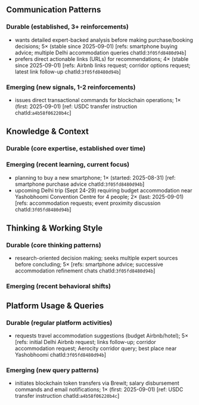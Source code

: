 ## Communication Patterns
### Durable (established, 3+ reinforcements)
- wants detailed expert-backed analysis before making purchase/booking decisions; 5× (stable since 2025-09-01) [refs: smartphone buying advice; multiple Delhi accommodation queries chatId:`3f05fd8480d94b`]
- prefers direct actionable links (URLs) for recommendations; 4× (stable since 2025-09-01) [refs: Airbnb links request; corridor options request; latest link follow-up chatId:`3f05fd8480d94b`]

### Emerging (new signals, 1-2 reinforcements)
- issues direct transactional commands for blockchain operations; 1× (first: 2025-09-01) [ref: USDC transfer instruction chatId:`a4b58f06220b4c`]

## Knowledge & Context
### Durable (core expertise, established over time)

### Emerging (recent learning, current focus)
- planning to buy a new smartphone; 1× (started: 2025-08-31) [ref: smartphone purchase advice chatId:`3f05fd8480d94b`]
- upcoming Delhi trip (Sept 24-29) requiring budget accommodation near Yashobhoomi Convention Centre for 4 people; 2× (last: 2025-09-01) [refs: accommodation requests; event proximity discussion chatId:`3f05fd8480d94b`]

## Thinking & Working Style
### Durable (core thinking patterns)
- research-oriented decision making; seeks multiple expert sources before concluding; 5× [refs: smartphone advice; successive accommodation refinement chats chatId:`3f05fd8480d94b`]

### Emerging (recent behavioral shifts)

## Platform Usage & Queries
### Durable (regular platform activities)
- requests travel accommodation suggestions (budget Airbnb/hotel); 5× [refs: initial Delhi Airbnb request; links follow-up; corridor accommodation request; Aerocity corridor query; best place near Yashobhoomi chatId:`3f05fd8480d94b`]

### Emerging (new query patterns)
- initiates blockchain token transfers via Brewit; salary disbursement commands and email notifications; 1× (first: 2025-09-01) [ref: USDC transfer instruction chatId:`a4b58f06220b4c`]